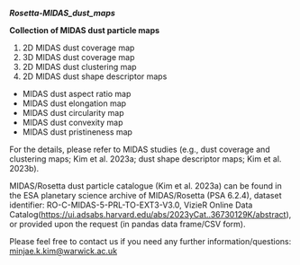 ***Rosetta-MIDAS_dust_maps***

**Collection of MIDAS dust particle maps**

1. 2D MIDAS dust coverage map
2. 3D MIDAS dust coverage map
3. 2D MIDAS dust clustering map
4. 2D MIDAS dust shape descriptor maps
- MIDAS dust aspect ratio map
- MIDAS dust elongation map
- MIDAS dust circularity map
- MIDAS dust convexity map
- MIDAS dust pristineness map

For the details, please refer to MIDAS studies (e.g., dust coverage and clustering maps; Kim et al. 2023a; dust shape descriptor maps; Kim et al. 2023b).

MIDAS/Rosetta dust particle catalogue (Kim et al. 2023a) can be found in the ESA planetary science archive of MIDAS/Rosetta (PSA 6.2.4), dataset identifier: RO-C-MIDAS-5-PRL-TO-EXT3-V3.0, VizieR Online Data Catalog(https://ui.adsabs.harvard.edu/abs/2023yCat..36730129K/abstract), or provided upon the request (in pandas data frame/CSV form).

Please feel free to contact us if you need any further information/questions: minjae.k.kim@warwick.ac.uk
